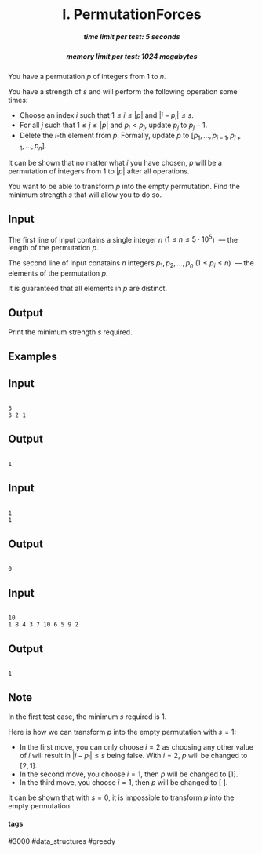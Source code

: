 <h1 style='text-align: center;'> I. PermutationForces</h1>

<h5 style='text-align: center;'>time limit per test: 5 seconds</h5>
<h5 style='text-align: center;'>memory limit per test: 1024 megabytes</h5>

You have a permutation $p$ of integers from $1$ to $n$.

You have a strength of $s$ and will perform the following operation some times:

* Choose an index $i$ such that $1 \leq i \leq |p|$ and $|i-p_i| \leq s$.
* For all $j$ such that $1 \leq j \leq |p|$ and $p_i<p_j$, update $p_j$ to $p_j-1$.
* Delete the $i$-th element from $p$. Formally, update $p$ to $[p_1,\ldots,p_{i-1},p_{i+1},\ldots,p_n]$.

It can be shown that no matter what $i$ you have chosen, $p$ will be a permutation of integers from $1$ to $|p|$ after all operations.

You want to be able to transform $p$ into the empty permutation. Find the minimum strength $s$ that will allow you to do so.

## Input

The first line of input contains a single integer $n$ ($1 \leq n \leq 5 \cdot 10^5$)  — the length of the permutation $p$.

The second line of input conatains $n$ integers $p_1, p_2, \ldots, p_n$ ($1 \leq p_i \leq n$)  — the elements of the permutation $p$.

It is guaranteed that all elements in $p$ are distinct.

## Output

Print the minimum strength $s$ required.

## Examples

## Input


```

3
3 2 1

```
## Output


```

1

```
## Input


```

1
1

```
## Output


```

0

```
## Input


```

10
1 8 4 3 7 10 6 5 9 2

```
## Output


```

1

```
## Note

In the first test case, the minimum $s$ required is $1$.

Here is how we can transform $p$ into the empty permutation with $s=1$: 

* In the first move, you can only choose $i=2$ as choosing any other value of $i$ will result in $|i-p_i| \leq s$ being false. With $i=2$, $p$ will be changed to $[2,1]$.
* In the second move, you choose $i=1$, then $p$ will be changed to $[1]$.
* In the third move, you choose $i=1$, then $p$ will be changed to $[~]$.

It can be shown that with $s=0$, it is impossible to transform $p$ into the empty permutation.



#### tags 

#3000 #data_structures #greedy 
